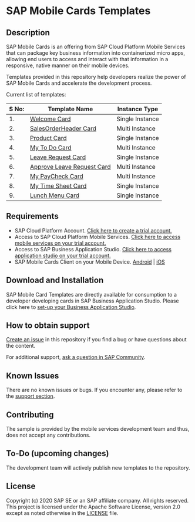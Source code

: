 # SAP Mobile Cards Templates

## Description

SAP Mobile Cards is an offering from SAP Cloud Platform Mobile Services that can package key business information into containerized micro apps, allowing end users to access and interact with that information in a responsive, native manner on their mobile devices.

Templates provided in this repository help developers realize the power of SAP Mobile Cards and accelerate the development process.

Current list of templates:

|S No: | Template Name| Instance Type |
|---|---|---|
| 1. | [Welcome Card](/Welcome%20Card%20Template%20-%20Single%20Instance) | Single Instance |
| 2. | [SalesOrderHeader Card](/SalesOrderHeaders%20Card%20Template%20-%20Multi%20Instance) | Multi Instance|
| 3. | [Product Card](/Product%20Card%20Template%20-%20Single%20Instance) | Single Instance |
| 4. | [My To Do Card](/My%20To%20Dos%20Card%20Template%20-%20Multi%20Instance) | Multi Instance |
| 5. | [Leave Request Card](/Leave%20Request%20Card%20Template%20-%20Single%20Instance) | Single Instance |
| 6. | [Approve Leave Request Card](/Approve%20Leave%20Request%20Card%20Template%20-%20Multi%20Instance) | Multi Instance |
| 7. | [My PayCheck Card](/My%20Paycheck%20Card%20Template%20-%20Multi%20Instance) | Multi Instance |
| 8. | [My Time Sheet Card](/My%20Time%20Sheet%20Card%20Template%20-%20Single%20Instance) | Single Instance |
| 9. | [Lunch Menu Card](/Lunch%20Menu%20Card%20Template%20-%20Single%20Instance) | Single Instance |

## Requirements

* SAP Cloud Platform Account.
    [Click here to create a trial account.](https://developers.sap.com/tutorials/hcp-create-trial-account.html)
* Access to SAP Cloud Platform Mobile Services.
    [Click here to access mobile services on your trial account.](https://developers.sap.com/tutorials/cp-mobile-cards-setup.html)
* Access to SAP Business Application Studio.
    [Click here to access application studio on your trial account.](https://developers.sap.com/tutorials/cp-mobile-cards-setup.html)
* SAP Mobile Cards Client on your Mobile Device.
    [Android](https://play.google.com/store/apps/details?id=com.sap.content2go&hl=en_IN) | [iOS](https://apps.apple.com/us/app/sap-mobile-cards/id1168110623)

## Download and Installation

SAP Mobile Card Templates are directly available for consumption to a developer developing cards in SAP Business Application Studio. Please click here to [set-up your Business Application Studio](https://developers.sap.com/tutorials/appstudio-onboarding.html).

## How to obtain support

[Create an issue](https://github.com/SAP-samples/mobile-cards-templates/issues) in this repository if you find a bug or have questions about the content.

For additional support, [ask a question in SAP Community](https://answers.sap.com/tags/73555000100700000761).
 
## Known Issues

There are no known issues or bugs. If you encounter any, please refer to the [support section](#how-to-obtain-support).

## Contributing

The sample is provided by the mobile services development team and thus, does not accept any contributions.

## To-Do (upcoming changes)

The development team will actively publish new templates to the repository.

## License

Copyright (c) 2020 SAP SE or an SAP affiliate company. All rights reserved. This project is licensed under the Apache Software License, version 2.0 except as noted otherwise in the [LICENSE](/LICENSE) file.
